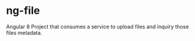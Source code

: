 # ng-file
Angular 8 Project that consumes a service to upload files and inquiry those files metadata.
